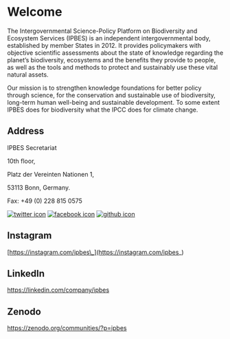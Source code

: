 # Welcome

The Intergovernmental Science-Policy Platform on Biodiversity and Ecosystem Services \(IPBES\) is an independent intergovernmental body, established by member States in 2012. It provides policymakers with objective scientific assessments about the state of knowledge regarding the planet’s biodiversity, ecosystems and the benefits they provide to people, as well as the tools and methods to protect and sustainably use these vital natural assets.

Our mission is to strengthen knowledge foundations for better policy through science, for the conservation and sustainable use of biodiversity, long-term human well-being and sustainable development. To some extent IPBES does for biodiversity what the IPCC does for climate change.

## Address

IPBES Secretariat

10th floor,

Platz der Vereinten Nationen 1,

53113 Bonn, Germany.

Fax: +49 \(0\) 228 815 0575

[![twitter icon](http://i.imgur.com/tXSoThF.png)](https://twitter.com/IPBES) [![facebook icon](http://i.imgur.com/P3YfQoD.png)](https://facebook.com/ipbes) [![github icon](http://i.imgur.com/0o48UoR.png)](https://github.com/ipbes)

## Instagram

[https://instagram.com/ipbes\_](https://instagram.com/ipbes_)

## LinkedIn

https://linkedin.com/company/ipbes

## Zenodo

[https://zenodo.org/communities/?p=ipbes ](https://zenodo.org/communities/?p=ipbes)

